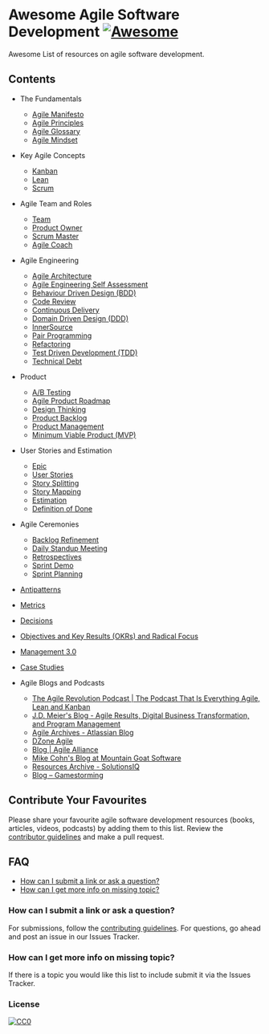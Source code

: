 # Awesome Agile Software Development [![Awesome](https://cdn.rawgit.com/sindresorhus/awesome/d7305f38d29fed78fa85652e3a63e154dd8e8829/media/badge.svg)](https://github.com/sindresorhus/awesome)

Awesome List of resources on agile software development.


## Contents
- The Fundamentals
    - [Agile Manifesto](http://agilemanifesto.org/)
    - [Agile Principles](https://www.agilealliance.org/agile101/12-principles-behind-the-agile-manifesto/)
    - [Agile Glossary](https://www.solutionsiq.com/agile-glossary/)
    - [Agile Mindset](https://www.cio.com.au/article/609763/more-agile-need-mindsets-change/)

- Key Agile Concepts
    - [Kanban](Kanban.md)
    - [Lean](Lean.md)
    - [Scrum](Scrum.md)

- Agile Team and Roles
    - [Team](Team.md)
    - [Product Owner](Product-Owner.md)
    - [Scrum Master](Scrum-Master.md)
    - [Agile Coach](Agile-Coach.md)

- Agile Engineering
    - [Agile Architecture](https://www.youtube.com/watch?v=VjKYO6DP3fo&t=12s)
    - [Agile Engineering Self Assessment](http://wall-skills.com/2016/agile-engineering-self-assessment/)
    - [Behaviour Driven Design (BDD)](Behaviour-Driven-Design-DDD.md)
    - [Code Review](Code-Review.md)
    - [Continuous Delivery](Continuous-Delivery.md)
    - [Domain Driven Design (DDD)](Domain-Driven-Design-DDD.md)
    - [InnerSource](InnerSource.md)
    - [Pair Programming](Pair-Programming.md)
    - [Refactoring](Refactoring.md)
    - [Test Driven Development (TDD)](Test-Driven-Development-TDD.md)
    - [Technical Debt](Technical-Debt.md)

- Product
    - [A/B Testing](A-B-Testing.md)
    - [Agile Product Roadmap](Agile-Product-Roadmap.md)
    - [Design Thinking](Design-Thinking.md)
    - [Product Backlog](Product-Backlog.md)
    - [Product Management](Product-Management.md)
    - [Minimum Viable Product (MVP)](Minimum-Viable-Product-MVP.md)

- User Stories and Estimation
    - [Epic](Epic.md)
    - [User Stories](User-Stories.md)
    - [Story Splitting](Story-Splitting.md)
    - [Story Mapping](Story-Mapping.md)
    - [Estimation](Estimation.md)
    - [Definition of Done](Definition-of-Done.md)

- Agile Ceremonies
    - [Backlog Refinement](Backlog-Refinement.md)
    - [Daily Standup Meeting](Daily-Standup-Meeting.md)
    - [Retrospectives](Retrospectives.md)
    - [Sprint Demo](Sprint-Demo.md)
    - [Sprint Planning](Sprint-Planning.md)


- [Antipatterns](Antipatterns.md)

- [Metrics](Metrics.md)

- [Decisions](Decisions.md)

- [Objectives and Key Results (OKRs) and Radical Focus](Objectives-and-Key-Results-OKRs.md)

- [Management 3.0](Management-3.0.md)

- [Case Studies](Case-Studies.md)

- Agile Blogs and Podcasts
    - [The Agile Revolution Podcast | The Podcast That Is Everything Agile, Lean and Kanban](https://theagilerevolution.com/)
    - [J.D. Meier's Blog - Agile Results, Digital Business Transformation, and Program Management](https://blogs.msdn.microsoft.com/jmeier/)
    - [Agile Archives - Atlassian Blog](https://www.atlassian.com/blog/agile)
    - [DZone Agile](https://dzone.com/agile-methodology-training-tools-news)
    - [Blog | Agile Alliance](https://www.agilealliance.org/community/blog/)
    - [Mike Cohn's Blog at Mountain Goat Software](https://www.mountaingoatsoftware.com/blog)
    - [Resources Archive - SolutionsIQ](https://www.solutionsiq.com/resource/)
    - [Blog – Gamestorming](http://gamestorming.com/blog/)


## Contribute Your Favourites
Please share your favourite agile software development resources (books, articles, videos, podcasts) by adding them to this list. Review the [contributor guidelines](CONTRIBUTING.md) and make a pull request.

## FAQ
- [How can I submit a link or ask a question?](#how-can-i-submit-a-link-or-ask-a-question)
- [How can I get more info on missing topic?](#how-can-i-get-more-info-on-missing-topic)

### How can I submit a link or ask a question?
For submissions, follow the [contributing guidelines](CONTRIBUTING.md). For questions, go ahead and post an issue in our Issues Tracker.

### How can I get more info on missing topic?
If there is a topic you would like this list to include submit it via the Issues Tracker.


### License

[![CC0](http://mirrors.creativecommons.org/presskit/buttons/88x31/svg/cc-zero.svg)](https://creativecommons.org/publicdomain/zero/1.0/)
